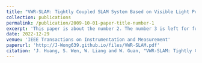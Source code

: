 ```yaml
---
title: "VWR-SLAM: Tightly Coupled SLAM System Based on Visible Light Positioning Landmark, Wheel Odometer, and RGB-D Camera"
collection: publications
permalink: /publication/2009-10-01-paper-title-number-1
excerpt: 'This paper is about the number 2. The number 3 is left for future work.'
date: 2022-12-29
venue: 'IEEE Transactions on Instrumentation and Measurement'
paperurl: 'http://J-Wong639.github.io/files/VWR-SLAM.pdf'
citation: 'J. Huang, S. Wen, W. Liang and W. Guan, "VWR-SLAM: Tightly Coupled SLAM System Based on Visible Light Positioning Landmark, Wheel Odometer, and RGB-D Camera," in IEEE Transactions on Instrumentation and Measurement, vol. 72, pp. 1-12, 2023, Art no. 5002812, doi: 10.1109/TIM.2022.3231332.'
---
```



